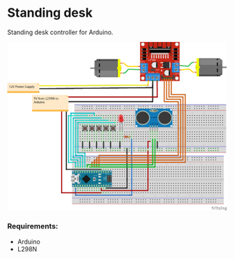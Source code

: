 # Standing desk

Standing desk controller for Arduino.

![pcb](img/standing_desk_bb.png)

### Requirements:

- Arduino
- L298N
